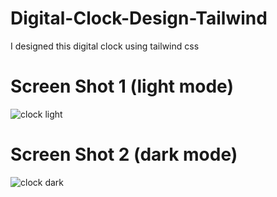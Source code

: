 # Digital-Clock-Design-Tailwind
I designed this digital clock using tailwind css
# Screen Shot 1 (light mode)

![clock light](https://github.com/saifullah72437/Digital-Clock-Design-Tailwind/assets/73275780/5a50c87d-c704-4570-9bcb-1b0a8491e25f)


# Screen Shot 2 (dark mode)

![clock dark](https://github.com/saifullah72437/Digital-Clock-Design-Tailwind/assets/73275780/bac447cb-e5b8-4358-9618-0249063c057b)

